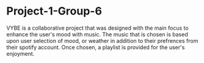 # Project-1-Group-6

 VYBE is a collaborative project that was designed with the main focus to enhance the user's mood with music.
 The music that is chosen is based upon user selection of mood, or weather in addition to their prefrences from their spotify
 account. Once chosen, a playlist is provided for the user's enjoyment. 
